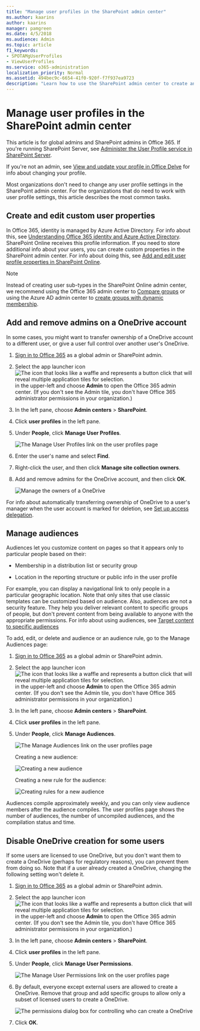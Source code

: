 ```yaml
---
title: "Manage user profiles in the SharePoint admin center"
ms.author: kaarins
author: kaarins
manager: pamgreen
ms.date: 4/5/2018
ms.audience: Admin
ms.topic: article
f1_keywords:
- SPOTAMgUserProfiles
- ViewUserProfiles
ms.service: o365-administration
localization_priority: Normal
ms.assetid: 494bec9c-6654-41f0-920f-f7f937ea9723
description: "Learn how to use the SharePoint admin center to create and edit custom user properties, add and remove admins on OneDrive accounts, manage audiences, and disable OneDrive creation."
---
```


# Manage user profiles in the SharePoint admin center

This article is for global admins and SharePoint admins in Office 365. If you're running SharePoint Server, see [Administer the User Profile service in SharePoint Server](https://go.microsoft.com/fwlink/?linkid=862821). 
  
If you're not an admin, see [View and update your profile in Office Delve](https://support.office.com/article/4e84343b-eedf-45a1-aeb9-8627ccca14ba) for info about changing your profile. 
  
Most organizations don't need to change any user profile settings in the SharePoint admin center. For the organizations that do need to work with user profile settings, this article describes the most common tasks.
  
## Create and edit custom user properties
<a name="customuserproperties"> </a>

In Office 365, identity is managed by Azure Active Directory. For info about this, see [Understanding Office 365 identity and Azure Active Directory](https://support.office.com/article/06a189e7-5ec6-4af2-94bf-a22ea225a7a9). SharePoint Online receives this profile information. If you need to store additional info about your users, you can create custom properties in the SharePoint admin center. For info about doing this, see [Add and edit user profile properties in SharePoint Online](add-and-edit-user-profile-properties-in-sharepoint-online).
  
> [!NOTE]
> Instead of creating user sub-types in the SharePoint Online admin center, we recommend using the Office 365 admin center to [Compare groups](https://support.office.com/article/758759ad-63ee-4ea9-90a3-39f941897b7d) or using the Azure AD admin center to [create groups with dynamic membership](https://go.microsoft.com/fwlink/?linkid=865398). 
  
## Add and remove admins on a OneDrive account
<a name="addremoveadmins"> </a>

In some cases, you might want to transfer ownership of a OneDrive account to a different user, or give a user full control over another user's OneDrive.
  
1. [Sign in to Office 365](e9eb7d51-5430-4929-91ab-6157c5a050b4) as a global admin or SharePoint admin. 
    
2. Select the app launcher icon ![The icon that looks like a waffle and represents a button click that will reveal multiple application tiles for selection.](media/3b8a317e-13ba-4bd4-864e-1ccd47af39ee.png) in the upper-left and choose **Admin** to open the Office 365 admin center. (If you don't see the Admin tile, you don't have Office 365 administrator permissions in your organization.) 
    
3. In the left pane, choose **Admin centers** > **SharePoint**.
    
4. Click **user profiles** in the left pane. 
    
5. Under **People**, click **Manage User Profiles**.
    
     ![The Manage User Profiles link on the user profiles page](media/de423783-b0dd-4742-a937-c634936f0dca.PNG)
  
6. Enter the user's name and select **Find**.
    
7. Right-click the user, and then click **Manage site collection owners**.
    
8. Add and remove admins for the OneDrive account, and then click **OK**.
    
     ![Manage the owners of a OneDrive](media/120f7c8c-262f-4a41-a484-e830c662f534.PNG)
  
For info about automatically transferring ownership of OneDrive to a user's manager when the user account is marked for deletion, see [Set up access delegation](http://go.microsoft.com/fwlink/p/?LinkId=798417&amp;clcid=0x409).
  
## Manage audiences
<a name="manageaudiences"> </a>

Audiences let you customize content on pages so that it appears only to particular people based on their:
  
- Membership in a distribution list or security group
    
- Location in the reporting structure or public info in the user profile
    
For example, you can display a navigational link to only people in a particular geographic location. Note that only sites that use classic templates can be customized based on audience. Also, audiences are not a security feature. They help you deliver relevant content to specific groups of people, but don't prevent content from being available to anyone with the appropriate permissions. For info about using audiences, see [Target content to specific audiences](https://support.office.com/article/33d84cb6-14ed-4e53-a426-74c38ea32293)
  
To add, edit, or delete and audience or an audience rule, go to the Manage Audiences page:
  
1. [Sign in to Office 365](e9eb7d51-5430-4929-91ab-6157c5a050b4) as a global admin or SharePoint admin. 
    
2. Select the app launcher icon ![The icon that looks like a waffle and represents a button click that will reveal multiple application tiles for selection.](media/3b8a317e-13ba-4bd4-864e-1ccd47af39ee.png) in the upper-left and choose **Admin** to open the Office 365 admin center. (If you don't see the Admin tile, you don't have Office 365 administrator permissions in your organization.) 
    
3. In the left pane, choose **Admin centers** > **SharePoint**.
    
4. Click **user profiles** in the left pane. 
    
5. Under **People**, click **Manage Audiences**.
    
     ![The Manage Audiences link on the user profiles page](media/5d94f074-ce73-4b11-a415-027e1b65b547.PNG)
  
    Creating a new audience:
    
     ![Creating a new audience](media/8396cb6b-5426-40e0-9024-126bca6e8cc9.PNG)
  
    Creating a new rule for the audience:
    
     ![Creating rules for a new audience](media/deafdd2d-4770-4344-87af-9dd1c1e6d7c4.PNG)
  
Audiences compile approximately weekly, and you can only view audience members after the audience compiles. The user profiles page shows the number of audiences, the number of uncompiled audiences, and the compilation status and time.
  
## Disable OneDrive creation for some users
<a name="disableonedrivecreation"> </a>

If some users are licensed to use OneDrive, but you don't want them to create a OneDrive (perhaps for regulatory reasons), you can prevent them from doing so. Note that if a user already created a OneDrive, changing the following setting won't delete it. 
  
1. [Sign in to Office 365](e9eb7d51-5430-4929-91ab-6157c5a050b4) as a global admin or SharePoint admin. 
    
2. Select the app launcher icon ![The icon that looks like a waffle and represents a button click that will reveal multiple application tiles for selection.](media/3b8a317e-13ba-4bd4-864e-1ccd47af39ee.png) in the upper-left and choose **Admin** to open the Office 365 admin center. (If you don't see the Admin tile, you don't have Office 365 administrator permissions in your organization.) 
    
3. In the left pane, choose **Admin centers** > **SharePoint**.
    
4. Click **user profiles** in the left pane. 
    
5. Under **People**, click **Manage User Permissions**.
    
     ![The Manage User Permissions link on the user profiles page](media/946e0564-2e7d-40a6-8603-cc3534a557be.PNG)
  
6. By default, everyone except external users are allowed to create a OneDrive. Remove that group and add specific groups to allow only a subset of licensed users to create a OneDrive.
    
     ![The permissions dialog box for controlling who can create a OneDrive](media/a23b4ec4-7862-4fd4-895a-983fed62c24d.PNG)
  
7. Click **OK**.
    

